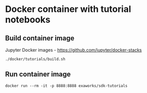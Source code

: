 # Docker container with tutorial notebooks

## Build container image

Jupyter Docker images - https://github.com/jupyter/docker-stacks 

```shell
./docker/tutorials/build.sh
```

## Run container image

```shell
docker run --rm -it -p 8888:8888 exaworks/sdk-tutorials
```
